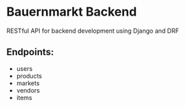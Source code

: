 # Bauernmarkt Backend
RESTful API for backend development using Django and DRF

## Endpoints:

+ users
+ products
+ markets
+ vendors
+ items